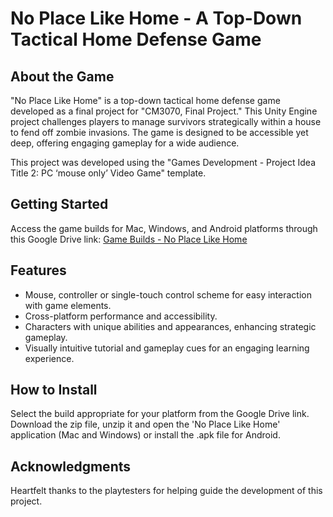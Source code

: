 # No Place Like Home - A Top-Down Tactical Home Defense Game

## About the Game
"No Place Like Home" is a top-down tactical home defense game developed as a final project for "CM3070, Final Project." This Unity Engine project challenges players to manage survivors strategically within a house to fend off zombie invasions. The game is designed to be accessible yet deep, offering engaging gameplay for a wide audience.

This project was developed using the "Games Development - Project Idea Title 2: PC ‘mouse only’ Video Game" template.

## Getting Started
Access the game builds for Mac, Windows, and Android platforms through this Google Drive link:
[Game Builds - No Place Like Home](https://drive.google.com/drive/folders/1YfGdOMc-fZWBY4DLhqJQAMg3yc8L9slQ?usp=sharing)

## Features
- Mouse, controller or single-touch control scheme for easy interaction with game elements.
- Cross-platform performance and accessibility.
- Characters with unique abilities and appearances, enhancing strategic gameplay.
- Visually intuitive tutorial and gameplay cues for an engaging learning experience.

## How to Install
Select the build appropriate for your platform from the Google Drive link. Download the zip file, unzip it and open the 'No Place Like Home' application (Mac and Windows) or install the .apk file for Android.

## Acknowledgments
Heartfelt thanks to the playtesters for helping guide the development of this project.
